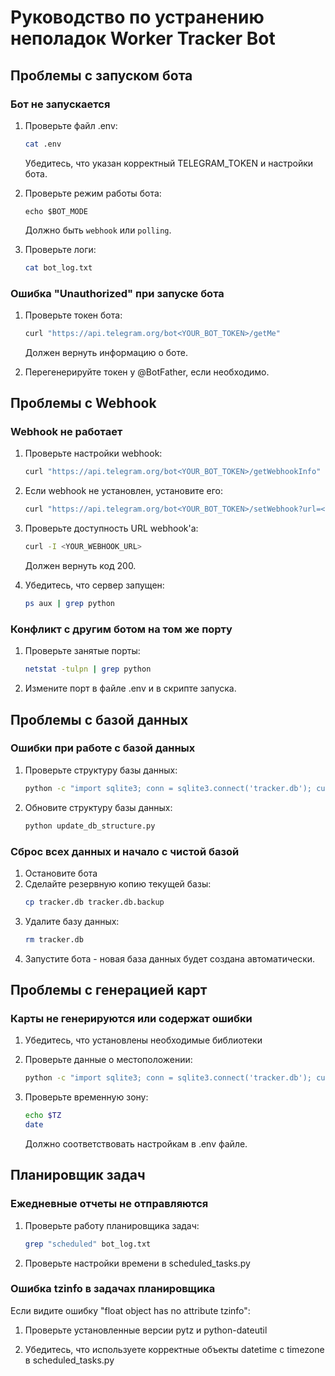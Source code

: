 # Руководство по устранению неполадок Worker Tracker Bot

## Проблемы с запуском бота

### Бот не запускается

1. Проверьте файл .env:
   ```bash
   cat .env
   ```
   Убедитесь, что указан корректный TELEGRAM_TOKEN и настройки бота.

2. Проверьте режим работы бота:
   ```
   echo $BOT_MODE
   ```
   Должно быть `webhook` или `polling`.

3. Проверьте логи:
   ```bash
   cat bot_log.txt
   ```

### Ошибка "Unauthorized" при запуске бота

1. Проверьте токен бота:
   ```bash
   curl "https://api.telegram.org/bot<YOUR_BOT_TOKEN>/getMe"
   ```
   Должен вернуть информацию о боте.

2. Перегенерируйте токен у @BotFather, если необходимо.

## Проблемы с Webhook

### Webhook не работает

1. Проверьте настройки webhook:
   ```bash
   curl "https://api.telegram.org/bot<YOUR_BOT_TOKEN>/getWebhookInfo"
   ```

2. Если webhook не установлен, установите его:
   ```bash
   curl "https://api.telegram.org/bot<YOUR_BOT_TOKEN>/setWebhook?url=<YOUR_WEBHOOK_URL>"
   ```

3. Проверьте доступность URL webhook'а:
   ```bash
   curl -I <YOUR_WEBHOOK_URL>
   ```
   Должен вернуть код 200.

4. Убедитесь, что сервер запущен:
   ```bash
   ps aux | grep python
   ```

### Конфликт с другим ботом на том же порту

1. Проверьте занятые порты:
   ```bash
   netstat -tulpn | grep python
   ```

2. Измените порт в файле .env и в скрипте запуска.

## Проблемы с базой данных

### Ошибки при работе с базой данных

1. Проверьте структуру базы данных:
   ```bash
   python -c "import sqlite3; conn = sqlite3.connect('tracker.db'); cursor = conn.cursor(); cursor.execute('SELECT name FROM sqlite_master WHERE type=\"table\"'); print(cursor.fetchall())"
   ```

2. Обновите структуру базы данных:
   ```bash
   python update_db_structure.py
   ```

### Сброс всех данных и начало с чистой базой

1. Остановите бота
2. Сделайте резервную копию текущей базы:
   ```bash
   cp tracker.db tracker.db.backup
   ```
3. Удалите базу данных:
   ```bash
   rm tracker.db
   ```
4. Запустите бота - новая база данных будет создана автоматически.

## Проблемы с генерацией карт

### Карты не генерируются или содержат ошибки

1. Убедитесь, что установлены необходимые библиотеки

2. Проверьте данные о местоположении:
   ```bash
   python -c "import sqlite3; conn = sqlite3.connect('tracker.db'); cursor = conn.cursor(); cursor.execute('SELECT * FROM location_history LIMIT 10'); print(cursor.fetchall())"
   ```

3. Проверьте временную зону:
   ```bash
   echo $TZ
   date
   ```
   Должно соответствовать настройкам в .env файле.

## Планировщик задач

### Ежедневные отчеты не отправляются

1. Проверьте работу планировщика задач:
   ```bash
   grep "scheduled" bot_log.txt
   ```

2. Проверьте настройки времени в scheduled_tasks.py

### Ошибка tzinfo в задачах планировщика

Если видите ошибку "float object has no attribute tzinfo":

1. Проверьте установленные версии pytz и python-dateutil

2. Убедитесь, что используете корректные объекты datetime с timezone в scheduled_tasks.py
